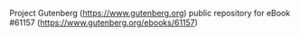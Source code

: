 Project Gutenberg (https://www.gutenberg.org) public repository for eBook #61157 (https://www.gutenberg.org/ebooks/61157)
